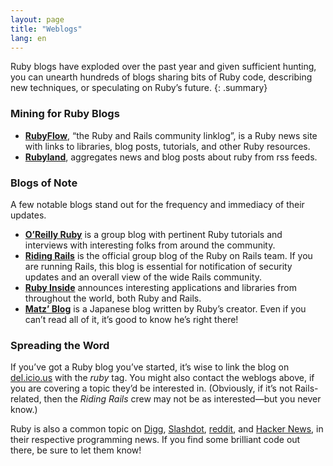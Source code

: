 ```yaml
---
layout: page
title: "Weblogs"
lang: en
---
```


Ruby blogs have exploded over the past year and given sufficient
hunting, you can unearth hundreds of blogs sharing bits of Ruby code,
describing new techniques, or speculating on Ruby’s future.
{: .summary}

### Mining for Ruby Blogs

* [**RubyFlow**][rubyflow], “the Ruby and Rails community linklog”,
  is a Ruby news site with links to libraries, blog posts, tutorials,
  and other Ruby resources.
* [**Rubyland**][rubyland], aggregates news and blog posts about ruby from rss feeds.

### Blogs of Note

A few notable blogs stand out for the frequency and immediacy of their
updates.

* [**O’Reilly Ruby**][8] is a group blog with pertinent Ruby tutorials
  and interviews with interesting folks from around the community.
* [**Riding Rails**][9] is the official group blog of the Ruby on Rails
  team. If you are running Rails, this blog is essential for
  notification of security updates and an overall view of the wide Rails
  community.
* [**Ruby Inside**][10] announces interesting applications and libraries
  from throughout the world, both Ruby and Rails.
* [**Matz’ Blog**][11] is a Japanese blog written by Ruby’s creator.
  Even if you can’t read all of it, it’s good to know he’s right there!

### Spreading the Word

If you’ve got a Ruby blog you’ve started, it’s wise to link the blog on
[del.icio.us][12] with the *ruby* tag. You might also contact the
weblogs above, if you are covering a topic they’d be interested in.
(Obviously, if it’s not Rails-related, then the *Riding Rails* crew may
not be as interested—but you never know.)

Ruby is also a common topic on [Digg][13], [Slashdot][14], [reddit][15],
and [Hacker News][16], in their respective programming news. If you find
some brilliant code out there, be sure to let them know!



[rubyland]: http://rubyland.news/
[rubyflow]: http://www.rubyflow.com/
[8]: http://oreillynet.com/ruby/
[9]: http://weblog.rubyonrails.org/
[10]: http://www.rubyinside.com/
[11]: http://www.rubyist.net/~matz/
[12]: http://del.icio.us
[13]: http://digg.com/programming
[14]: http://developers.slashdot.org/
[15]: http://www.reddit.com/r/ruby
[16]: http://news.ycombinator.com/
